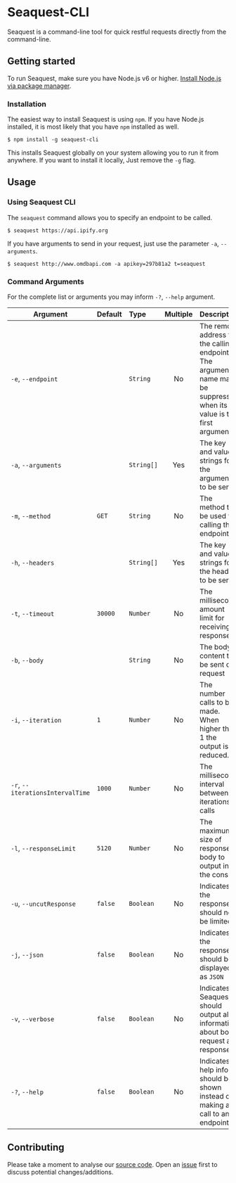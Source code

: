 # Seaquest-CLI

Seaquest is a command-line tool for quick restful requests directly from the command-line.

## Getting started

To run Seaquest, make sure you have Node.js v6 or higher. [Install Node.js via package manager](https://nodejs.org/en/download/package-manager/).

### Installation

The easiest way to install Seaquest is using `npm`. If you have Node.js installed, it is most likely that you have `npm`
installed as well.

```console
$ npm install -g seaquest-cli
```

This installs Seaquest globally on your system allowing you to run it from anywhere. If you want to install it locally,
Just remove the `-g` flag.

## Usage

### Using Seaquest CLI

The `seaquest` command allows you to specify an endpoint to be called.

```console
$ seaquest https://api.ipify.org
```

If you have arguments to send in your request, just use the parameter `-a`, `--arguments`.

```console
$ seaquest http://www.omdbapi.com -a apikey=297b81a2 t=seaquest
```

### Command Arguments

For the complete list or arguments you may inform `-?`, `--help` argument.

| Argument                    | Default | Type       | Multiple | Description | Example |
| --------------------------- |:------- |:---------- |:--------:|:----------- |:------- |
| `-e`, `--endpoint`          |         | `String`   | No       | The remote address for the calling endpoint. The argument name may be suppressed when its value is the first argument | `seaquest https://api.ipify.org` |
| `-a`, `--arguments`         |         | `String[]` | Yes      | The key and value strings for the arguments to be sent | `-a apikey=297b81a2 t=seaquest` |
| `-m`, `--method`            | `GET`   | `String`   | No       | The method to be used for calling the endpoint | `seaqeuest https://api.ipify.org -m GET` |
| `-h`, `--headers`           |         | `String[]` | Yes      | The key and value strings for the headers to be sent | `-h "X-User-Token: 1a2b3c4d" "X-Client-Agent: Seaquest-CLI"` |
| `-t`, `--timeout`           | `30000` | `Number`   | No       | The millisecond amount limit for receiving a response | `-t 10000` |
| `-b`, `--body`              |         | `String`   | No       | The body content to be sent on request | `-b { "id": "string", "length": 5 }` |
| `-i`, `--iteration`         | `1`     | `Number`   | No       | The number calls to be made. When higher than 1 the output is reduced. | `-i 5` |
| `-r`, `--iterationsIntervalTime` | `1000`  | `Number`   | No       | The millisecond interval between iterations calls | `-r 5000` |
| `-l`, `--responseLimit`     | `5120`  | `Number`   | No       | The maximum size of response body to output in the console | `-l 300` |
| `-u`, `--uncutResponse`     | `false` | `Boolean`  | No       | Indicates if the response should not be limited | `-u` |
| `-j`, `--json`              | `false` | `Boolean`  | No       | Indicates if the response should be displayed as `JSON` | `-j` |
| `-v`, `--verbose`           | `false` | `Boolean`  | No       | Indicates if Seaquest should output all information about both request and response | `-v` |
| `-?`, `--help`              | `false` | `Boolean`  | No       | Indicates if help info should be shown instead of making any call to an endpoint | `-?` |

## Contributing

Please take a moment to analyse our [source code](https://github.com/mfedatto/seaquest-cli).
Open an [issue](https://github.com/mfedatto/seaquest-cli/issues) first to discuss potential changes/additions.
